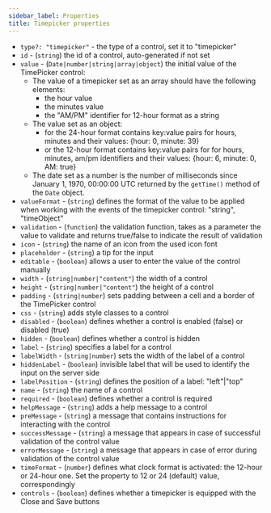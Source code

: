 ```yaml
---
sidebar_label: Properties
title: Timepicker properties
---
```


- `type?: "timepicker"` -  the type of a control, set it to "timepicker"
- `id` - (`string`) the id of a control, auto-generated if not set
- `value` - (`Date|number|string|array|object`) the initial value of the TimePicker control:
    - The value of a timepicker set as an array should have the following elements:
        - the hour value
        - the minutes value
        - the "AM/PM" identifier for 12-hour format as a string
    -  The value set as an object:
        - for the 24-hour format contains key:value pairs for hours, minutes and their values: {hour: 0, minute: 39}
        - or the 12-hour format contains key:value pairs for for hours, minutes, am/pm identifiers and their values: {hour: 6, minute: 0, AM: true}
    -  The date set as a number is the number of milliseconds since January 1, 1970, 00:00:00 UTC returned by the `getTime()` method of the `Date` object.
- `valueFormat` - (`string`) defines the format of the value to be applied when working with the events of the timepicker control: "string", "timeObject"
- `validation` - (`function`) the validation function, takes as a parameter the value to validate and returns true/false to indicate the result of validation
- `icon` - (`string`) the name of an icon from the used icon font
- `placeholder` - (`string`) a tip for the input
- `editable` - (`boolean`) allows a user to enter the value of the control manually
- `width` - (`string|number|"content"`) the width of a control
- `height` - (`string|number|"content"`) the height of a control
- `padding` - (`string|number`) sets padding between a cell and a border of the TimePicker control
- `css` - (`string`) adds style classes to a control
- `disabled` - (`boolean`) defines whether a control is enabled (false) or disabled (true)
- `hidden` - (`boolean`) defines whether a control is hidden
- `label` - (`string`) specifies a label for a control
- `labelWidth` - (`string|number`) sets the width of the label of a control
- `hiddenLabel` - (`boolean`) invisible label that will be used to identify the input on the server side
- `labelPosition` - (`string`) defines the position of a label: "left"|"top"
- `name` - (`string`) the name of a control
- `required` - (`boolean`) defines whether a control is required
- `helpMessage` - (`string`) adds a help message to a control
- `preMessage` - (`string`) a message that contains instructions for interacting with the control
- `successMessage` - (`string`) a message that appears in case of successful validation of the control value
- `errorMessage` - (`string`) a message that appears in case of error during validation of the control value
- `timeFormat` - (`number`) defines what clock format is activated: the 12-hour or 24-hour one. Set the property to 12 or 24 (default) value, correspondingly
- `controls` - (`boolean`) defines whether a timepicker is equipped with the Close and Save buttons